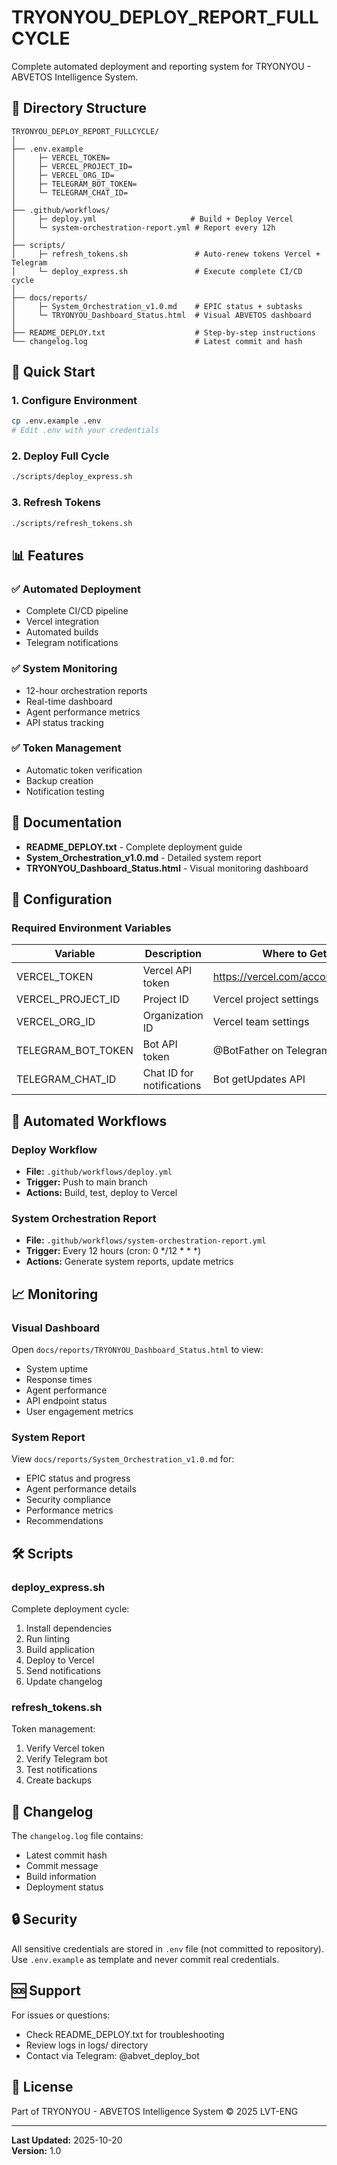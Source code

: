 # TRYONYOU_DEPLOY_REPORT_FULLCYCLE

Complete automated deployment and reporting system for TRYONYOU - ABVETOS Intelligence System.

## 📁 Directory Structure

```
TRYONYOU_DEPLOY_REPORT_FULLCYCLE/
│
├── .env.example
│     ├─ VERCEL_TOKEN=
│     ├─ VERCEL_PROJECT_ID=
│     ├─ VERCEL_ORG_ID=
│     ├─ TELEGRAM_BOT_TOKEN=
│     └─ TELEGRAM_CHAT_ID=
│
├── .github/workflows/
│     ├─ deploy.yml                     # Build + Deploy Vercel
│     └─ system-orchestration-report.yml # Report every 12h
│
├── scripts/
│     ├─ refresh_tokens.sh               # Auto-renew tokens Vercel + Telegram
│     └─ deploy_express.sh               # Execute complete CI/CD cycle
│
├── docs/reports/
│     ├─ System_Orchestration_v1.0.md    # EPIC status + subtasks
│     └─ TRYONYOU_Dashboard_Status.html  # Visual ABVETOS dashboard
│
├── README_DEPLOY.txt                    # Step-by-step instructions
└── changelog.log                        # Latest commit and hash
```

## 🚀 Quick Start

### 1. Configure Environment

```bash
cp .env.example .env
# Edit .env with your credentials
```

### 2. Deploy Full Cycle

```bash
./scripts/deploy_express.sh
```

### 3. Refresh Tokens

```bash
./scripts/refresh_tokens.sh
```

## 📊 Features

### ✅ Automated Deployment
- Complete CI/CD pipeline
- Vercel integration
- Automated builds
- Telegram notifications

### ✅ System Monitoring
- 12-hour orchestration reports
- Real-time dashboard
- Agent performance metrics
- API status tracking

### ✅ Token Management
- Automatic token verification
- Backup creation
- Notification testing

## 📖 Documentation

- **README_DEPLOY.txt** - Complete deployment guide
- **System_Orchestration_v1.0.md** - Detailed system report
- **TRYONYOU_Dashboard_Status.html** - Visual monitoring dashboard

## 🔧 Configuration

### Required Environment Variables

| Variable | Description | Where to Get |
|----------|-------------|--------------|
| VERCEL_TOKEN | Vercel API token | https://vercel.com/account/tokens |
| VERCEL_PROJECT_ID | Project ID | Vercel project settings |
| VERCEL_ORG_ID | Organization ID | Vercel team settings |
| TELEGRAM_BOT_TOKEN | Bot API token | @BotFather on Telegram |
| TELEGRAM_CHAT_ID | Chat ID for notifications | Bot getUpdates API |

## 🔄 Automated Workflows

### Deploy Workflow
- **File:** `.github/workflows/deploy.yml`
- **Trigger:** Push to main branch
- **Actions:** Build, test, deploy to Vercel

### System Orchestration Report
- **File:** `.github/workflows/system-orchestration-report.yml`
- **Trigger:** Every 12 hours (cron: 0 */12 * * *)
- **Actions:** Generate system reports, update metrics

## 📈 Monitoring

### Visual Dashboard
Open `docs/reports/TRYONYOU_Dashboard_Status.html` to view:
- System uptime
- Response times
- Agent performance
- API endpoint status
- User engagement metrics

### System Report
View `docs/reports/System_Orchestration_v1.0.md` for:
- EPIC status and progress
- Agent performance details
- Security compliance
- Performance metrics
- Recommendations

## 🛠️ Scripts

### deploy_express.sh
Complete deployment cycle:
1. Install dependencies
2. Run linting
3. Build application
4. Deploy to Vercel
5. Send notifications
6. Update changelog

### refresh_tokens.sh
Token management:
1. Verify Vercel token
2. Verify Telegram bot
3. Test notifications
4. Create backups

## 📝 Changelog

The `changelog.log` file contains:
- Latest commit hash
- Commit message
- Build information
- Deployment status

## 🔒 Security

All sensitive credentials are stored in `.env` file (not committed to repository).
Use `.env.example` as template and never commit real credentials.

## 🆘 Support

For issues or questions:
- Check README_DEPLOY.txt for troubleshooting
- Review logs in logs/ directory
- Contact via Telegram: @abvet_deploy_bot

## 📄 License

Part of TRYONYOU - ABVETOS Intelligence System
© 2025 LVT-ENG

---

**Last Updated:** 2025-10-20  
**Version:** 1.0
